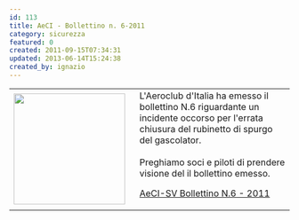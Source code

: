 ```yaml
---
id: 113
title: AeCI - Bollettino n. 6-2011
category: sicurezza
featured: 0
created: 2011-09-15T07:34:31
updated: 2013-06-14T15:24:38
created_by: ignazio
---
```

<table border="0">
 <tbody>
  <tr>
   <td>
    <img border="0" src="images/stories/aeci-logo.jpg" style="float: left; padding-right: 10px;" width="200"/>
   </td>
   <td>
    L'Aeroclub d'Italia ha emesso il bollettino N.6 riguardante un incidente occorso per l'errata chiusura del rubinetto di spurgo del gascolator.
    <br/>
    <br/>
    Preghiamo soci e piloti di prendere visione del il bollettino emesso.
    <p>
     <a href="dmdocuments/BollettinoSV201106.pdf">
      AeCI-SV Bollettino N.6 - 2011
     </a>
    </p>
   </td>
  </tr>
 </tbody>
</table>
